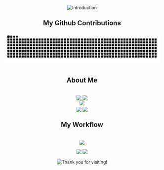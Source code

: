 
<!-- 头部图 
<p align="center">
<img src="https://capsule-render.vercel.app/api?type=waving&color=timeGradient&height=250&&section=header&text=Hi!%20I%20am%20flesymeb.&fontSize=50&fontAlign=50&fontAlignY=30&desc=-.-&descAlign=50&descSize=30&descAlignY=60&animation=twinkling" />
</p>
-->
<!-- https://github.com/flesymeb/readme-typing-svg -->
<p align="center">
<picture>
  <source media="(prefers-color-scheme: dark)" srcset="https://readme-typing-svg.demolab.com?font=Fira+Code&duration=2000&pause=200&color=FFFFFFFF&vCenter=true&multiline=true&random=false&width=600&height=150&lines=Hi!+Welcome+to+my+GitHub+page.;I+am+a+sophomore+student++at+Tongji+University%2C;majoring+in+Computer+Science.&repeat=true" >
  <source media="(prefers-color-scheme: light)" srcset="https://readme-typing-svg.demolab.com?font=Fira+Code&duration=2000&pause=200&color=000000FF&vCenter=true&multiline=true&random=false&width=600&height=150&lines=Hi!+Welcome+to+my+GitHub+page.;I+am+a+sophomore+student++at+Tongji+University%2C;majoring+in+Computer+Science.&repeat=true" >
  <img alt="Introduction" src="" >
</picture>
</p>

<!-- 贡献 -->

## <div align="center">My Github Contributions</div>

<p align="center">
<picture>
  <source media="(prefers-color-scheme: dark)" srcset="https://raw.githubusercontent.com/flesymeb/flesymeb/output/github-contribution-grid-snake-dark.svg">
  <source media="(prefers-color-scheme: light)" srcset="https://raw.githubusercontent.com/flesymeb/flesymeb/output/github-contribution-grid-snake.svg">
  <img alt="github contribution grid snake animation" src="https://raw.githubusercontent.com/flesymeb/flesymeb/output/github-contribution-grid-snake.svg">
</picture>
</p>

<!--<div align="center">About Me</div> -->

## <div align="center">About Me</div>

<p align="center">
<br/>
<!-- https://github.com/anuraghazra/github-readme-stats -->
<img align="center" height="162" src="https://github-readme-stats.vercel.app/api?username=flesymeb&theme=tokyonight&show_icons=true&hide_border=true" />
<!-- https://github.com/DenverCoder1/github-readme-streak-stats -->
<img align="center" height="162" src="https://streak-stats.demolab.com?user=flesymeb&theme=tokyonight&date_format=%5BY.%5Dn.j&hide_border=true" />
<br/>
<!-- https://github.com/Ashutosh00710/github-readme-activity-graph -->
<img width="800" src="https://github-readme-activity-graph.vercel.app/graph?username=flesymeb&theme=rogue&hide_border=true&area=true" />
<br/>
<!-- https://github.com/anuraghazra/github-readme-stats -->
<img align="center" src="https://github-readme-stats.vercel.app/api/wakatime?username=hyoung&theme=tokyonight&hide_border=true&layout=compact&langs_count=6">
<!-- https://github.com/anuraghazra/github-readme-stats -->
<img align="center" src="https://github-readme-stats.vercel.app/api/top-langs/?username=flesymeb&theme=tokyonight&hide_border=true&layout=compact&langs_count=6">
<br/>
</p>

<!--注释掉START_SECTION:waka-->

<!--注释掉END_SECTION:waka-->

<!-- https://github.com/tandpfun/skill-icons -->
## <div align="center">My Workflow</div>

<p align="center">
<br/>
<img align="center" src="https://skillicons.dev/icons?i=py,c,cpp,md,latex,matlab,windows,docker,vscode,visualstudio,pycharm&theme=light" />
<br/>
</p>

<!-- https://github.com/badges/shields -->
<p align="center">
<a href="https://github.com/flesymeb"><img src="https://img.shields.io/badge/GitHub-flesymeb-blue?logo=github" /></a>
<a href="mailto:hyoungyan@outlook.com"><img src="https://img.shields.io/badge/email-hyoungyan@outlook.com-red?logo=outlook" /></a>
</p>

<!-- https://github.com/kyechan99/capsule-render -->
<p align="center">
<picture>
  <source media="(prefers-color-scheme: dark)" srcset="https://readme-typing-svg.demolab.com?font=Sedan+SC&size=28&duration=2000&pause=200&color=FFFFFFFF&center=true&vCenter=true&repeat=true&random=false&width=435&lines=Thank+you+for+visiting+!" >
  <source media="(prefers-color-scheme: light)" srcset="https://readme-typing-svg.demolab.com?font=Sedan+SC&size=28&duration=2000&pause=200&color=000000FF&center=true&vCenter=true&repeat=true&random=false&width=435&lines=Thank+you+for+visiting+!" >
  <img alt="Thank you for visiting!" src="" >
</picture>
</p>

